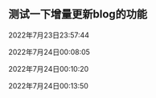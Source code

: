 ## 测试一下增量更新blog的功能



2022年7月23日23:57:44

2022年7月24日00:08:05

2022年7月24日00:10:20

2022年7月24日00:13:50